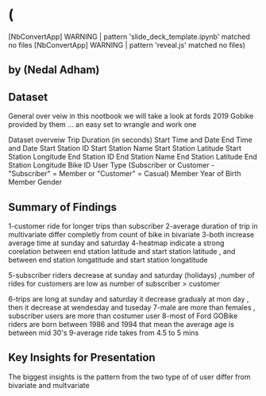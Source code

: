 # (
[NbConvertApp] WARNING | pattern 'slide_deck_template.ipynb' matched no files
[NbConvertApp] WARNING | pattern 'reveal.js' matched no files)
## by (Nedal Adham)


## Dataset
General over veiw
in this nootbook we will take a look at fords 2019 Gobike provided by them ... an easy set to wrangle and work one

Dataset overveiw
Trip Duration (in seconds)
Start Time and Date
End Time and Date
Start Station ID
Start Station Name
Start Station Latitude
Start Station Longitude
End Station ID
End Station Name
End Station Latitude
End Station Longitude
Bike ID
User Type (Subscriber or Customer - "Subscriber" = Member or "Customer" = Casual)
Member Year of Birth
Member Gender

## Summary of Findings
1-customer ride for longer trips than subscriber
2-average duration of trip in multivariate differ completly from count of bike in bivariate
3-both increase average time at sunday and saturday
4-heatmap indicate a strong corelation between end station latitude and start station latitude , and between end station longatitude and start station longatitude

5-subscriber riders decrease at sunday and saturday (holidays) ,number of rides for customers are low as number of subscriber > customer

6-trips are long at sunday and saturday it decrease gradualy at mon day , then it decrease at wendesday and tuseday
7-male are more than females , subscriber users are more than costumer user
8-most of Ford GOBike riders are born between 1986 and 1994 that mean the average age is between mid 30's
9-average ride takes from 4.5 to 5 mins

## Key Insights for Presentation

The biggest insights is the pattern from the two type of of user differ from bivariate and multvariate 
